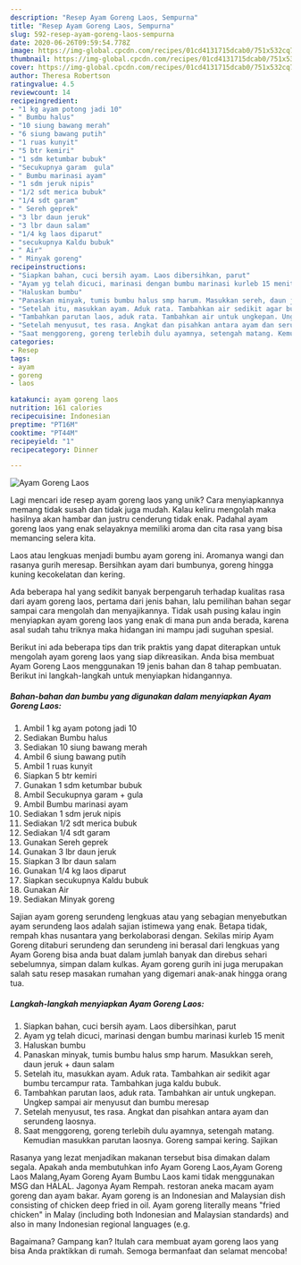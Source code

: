 ```yaml
---
description: "Resep Ayam Goreng Laos, Sempurna"
title: "Resep Ayam Goreng Laos, Sempurna"
slug: 592-resep-ayam-goreng-laos-sempurna
date: 2020-06-26T09:59:54.778Z
image: https://img-global.cpcdn.com/recipes/01cd4131715dcab0/751x532cq70/ayam-goreng-laos-foto-resep-utama.jpg
thumbnail: https://img-global.cpcdn.com/recipes/01cd4131715dcab0/751x532cq70/ayam-goreng-laos-foto-resep-utama.jpg
cover: https://img-global.cpcdn.com/recipes/01cd4131715dcab0/751x532cq70/ayam-goreng-laos-foto-resep-utama.jpg
author: Theresa Robertson
ratingvalue: 4.5
reviewcount: 14
recipeingredient:
- "1 kg ayam potong jadi 10"
- " Bumbu halus"
- "10 siung bawang merah"
- "6 siung bawang putih"
- "1 ruas kunyit"
- "5 btr kemiri"
- "1 sdm ketumbar bubuk"
- "Secukupnya garam  gula"
- " Bumbu marinasi ayam"
- "1 sdm jeruk nipis"
- "1/2 sdt merica bubuk"
- "1/4 sdt garam"
- " Sereh geprek"
- "3 lbr daun jeruk"
- "3 lbr daun salam"
- "1/4 kg laos diparut"
- "secukupnya Kaldu bubuk"
- " Air"
- " Minyak goreng"
recipeinstructions:
- "Siapkan bahan, cuci bersih ayam. Laos dibersihkan, parut"
- "Ayam yg telah dicuci, marinasi dengan bumbu marinasi kurleb 15 menit"
- "Haluskan bumbu"
- "Panaskan minyak, tumis bumbu halus smp harum. Masukkan sereh, daun jeruk + daun salam"
- "Setelah itu, masukkan ayam. Aduk rata. Tambahkan air sedikit agar bumbu tercampur rata. Tambahkan juga kaldu bubuk."
- "Tambahkan parutan laos, aduk rata. Tambahkan air untuk ungkepan. Ungkep sampai air menyusut dan bumbu meresap"
- "Setelah menyusut, tes rasa. Angkat dan pisahkan antara ayam dan serundeng laosnya."
- "Saat menggoreng, goreng terlebih dulu ayamnya, setengah matang. Kemudian masukkan parutan laosnya. Goreng sampai kering. Sajikan"
categories:
- Resep
tags:
- ayam
- goreng
- laos

katakunci: ayam goreng laos 
nutrition: 161 calories
recipecuisine: Indonesian
preptime: "PT16M"
cooktime: "PT44M"
recipeyield: "1"
recipecategory: Dinner

---
```



![Ayam Goreng Laos](https://img-global.cpcdn.com/recipes/01cd4131715dcab0/751x532cq70/ayam-goreng-laos-foto-resep-utama.jpg)

Lagi mencari ide resep ayam goreng laos yang unik? Cara menyiapkannya memang tidak susah dan tidak juga mudah. Kalau keliru mengolah maka hasilnya akan hambar dan justru cenderung tidak enak. Padahal ayam goreng laos yang enak selayaknya memiliki aroma dan cita rasa yang bisa memancing selera kita.

Laos atau lengkuas menjadi bumbu ayam goreng ini. Aromanya wangi dan rasanya gurih meresap. Bersihkan ayam dari bumbunya, goreng hingga kuning kecokelatan dan kering.

Ada beberapa hal yang sedikit banyak berpengaruh terhadap kualitas rasa dari ayam goreng laos, pertama dari jenis bahan, lalu pemilihan bahan segar sampai cara mengolah dan menyajikannya. Tidak usah pusing kalau ingin menyiapkan ayam goreng laos yang enak di mana pun anda berada, karena asal sudah tahu triknya maka hidangan ini mampu jadi suguhan spesial.


Berikut ini ada beberapa tips dan trik praktis yang dapat diterapkan untuk mengolah ayam goreng laos yang siap dikreasikan. Anda bisa membuat Ayam Goreng Laos menggunakan 19 jenis bahan dan 8 tahap pembuatan. Berikut ini langkah-langkah untuk menyiapkan hidangannya.

<!--inarticleads1-->

##### Bahan-bahan dan bumbu yang digunakan dalam menyiapkan Ayam Goreng Laos:

1. Ambil 1 kg ayam potong jadi 10
1. Sediakan  Bumbu halus
1. Sediakan 10 siung bawang merah
1. Ambil 6 siung bawang putih
1. Ambil 1 ruas kunyit
1. Siapkan 5 btr kemiri
1. Gunakan 1 sdm ketumbar bubuk
1. Ambil Secukupnya garam + gula
1. Ambil  Bumbu marinasi ayam
1. Sediakan 1 sdm jeruk nipis
1. Sediakan 1/2 sdt merica bubuk
1. Sediakan 1/4 sdt garam
1. Gunakan  Sereh geprek
1. Gunakan 3 lbr daun jeruk
1. Siapkan 3 lbr daun salam
1. Gunakan 1/4 kg laos diparut
1. Siapkan secukupnya Kaldu bubuk
1. Gunakan  Air
1. Sediakan  Minyak goreng


Sajian ayam goreng serundeng lengkuas atau yang sebagian menyebutkan ayam serundeng laos adalah sajian istimewa yang enak. Betapa tidak, rempah khas nusantara yang berkolaborasi dengan. Sekilas mirip Ayam Goreng ditaburi serundeng dan serundeng ini berasal dari lengkuas yang Ayam Goreng bisa anda buat dalam jumlah banyak dan direbus sehari sebelumnya, simpan dalam kulkas. Ayam goreng gurih ini juga merupakan salah satu resep masakan rumahan yang digemari anak-anak hingga orang tua. 

<!--inarticleads2-->

##### Langkah-langkah menyiapkan Ayam Goreng Laos:

1. Siapkan bahan, cuci bersih ayam. Laos dibersihkan, parut
1. Ayam yg telah dicuci, marinasi dengan bumbu marinasi kurleb 15 menit
1. Haluskan bumbu
1. Panaskan minyak, tumis bumbu halus smp harum. Masukkan sereh, daun jeruk + daun salam
1. Setelah itu, masukkan ayam. Aduk rata. Tambahkan air sedikit agar bumbu tercampur rata. Tambahkan juga kaldu bubuk.
1. Tambahkan parutan laos, aduk rata. Tambahkan air untuk ungkepan. Ungkep sampai air menyusut dan bumbu meresap
1. Setelah menyusut, tes rasa. Angkat dan pisahkan antara ayam dan serundeng laosnya.
1. Saat menggoreng, goreng terlebih dulu ayamnya, setengah matang. Kemudian masukkan parutan laosnya. Goreng sampai kering. Sajikan


Rasanya yang lezat menjadikan makanan tersebut bisa dimakan dalam segala. Apakah anda membutuhkan info Ayam Goreng Laos,Ayam Goreng Laos Malang,Ayam Goreng Ayam Bumbu Laos kami tidak menggunakan MSG dan HALAL. Jagonya Ayam Rempah. restoran aneka macam ayam goreng dan ayam bakar. Ayam goreng is an Indonesian and Malaysian dish consisting of chicken deep fried in oil. Ayam goreng literally means &#34;fried chicken&#34; in Malay (including both Indonesian and Malaysian standards) and also in many Indonesian regional languages (e.g. 

Bagaimana? Gampang kan? Itulah cara membuat ayam goreng laos yang bisa Anda praktikkan di rumah. Semoga bermanfaat dan selamat mencoba!
